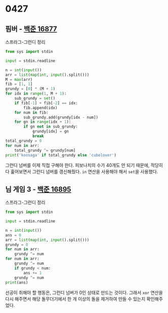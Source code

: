 # 0427



## 핌버 - [백준 16877](https://www.acmicpc.net/problem/16877)

스프라그-그런디 정리

```python
from sys import stdin

input = stdin.readline

n = int(input())
arr = list(map(int, input().split()))
M = max(arr)
fib = [1, 1]
grundy = [0] * (M + 1)
for idx in range(1, M + 1):
    sub_grundy = set()
    if fib[-1] + fib[-2] == idx:
        fib.append(idx)
    for num in fib:
        sub_grundy.add(grundy[idx - num])
    for gn in range(idx + 1):
        if gn not in sub_grundy:
            grundy[idx] = gn
            break
total_grundy = 0
for num in arr:
    total_grundy ^= grundy[num]
print('koosaga' if total_grundy else 'cubelover')
```

그런디 넘버를 이제 직접 구해야 한다. 피보나치의 수가 40개도 안 되기 때문에, 적당히 다 훑어보면서 그런디 넘버를 갱신해줬다. `in` 연산을 사용해야 해서 `set`을 사용했다.



## 님 게임 3 - [백준 16895](https://www.acmicpc.net/problem/16895)

스프라그-그런디 정리

```python
from sys import stdin

input = stdin.readline

n = int(input())
ans = 0
arr = list(map(int, input().split()))
grundy = 0
for num in arr:
    grundy ^= num
for num in arr:
    grundy ^= num
    if grundy < num:
        ans += 1
    grundy ^= num
print(ans)
```

선공이 취해야 할 행동은, 그런디 넘버가 0인 상태로 만드는 것이다. 그래서 `xor` 연산을 다시 해주면서 해당 돌무더기에서 한 개 이상의 돌을 제거하여 만들 수 있는지 확인해주었다.